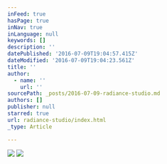 ```yaml
---
inFeed: true
hasPage: true
inNav: true
inLanguage: null
keywords: []
description: ''
datePublished: '2016-07-09T19:04:57.415Z'
dateModified: '2016-07-09T19:04:23.561Z'
title: ''
author:
  - name: ''
    url: ''
sourcePath: _posts/2016-07-09-radiance-studio.md
authors: []
publisher: null
starred: true
url: radiance-studio/index.html
_type: Article

---
```

![](https://the-grid-user-content.s3-us-west-2.amazonaws.com/7195c097-26d6-48f9-b759-00799698fc40.png)
![](https://the-grid-user-content.s3-us-west-2.amazonaws.com/008f4aba-1bb9-42f2-96a6-7981e2479c25.png)